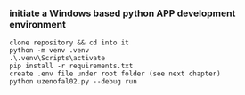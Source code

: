 ### initiate a Windows based python APP development environment
```
clone repository && cd into it
python -m venv .venv
.\.venv\Scripts\activate
pip install -r requirements.txt
create .env file under root folder (see next chapter)
python uzenofal02.py --debug run